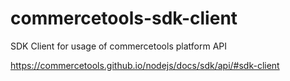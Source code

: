 # commercetools-sdk-client

SDK Client for usage of commercetools platform API

https://commercetools.github.io/nodejs/docs/sdk/api/#sdk-client
